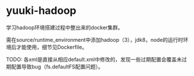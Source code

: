 # yuuki-hadoop

学习hadoop环境搭建过程中整出来的docker集群。

需在source/runtime_environment中添加hadoop（3），jdk8，node的运行时环境后才能使用，细节见Dockerfile。

TODO: 各xml是直接从相应default.xml中修改的，发现一些过期配置会覆盖未过期配置导致bug（fs.defaultFS配置问题）。
